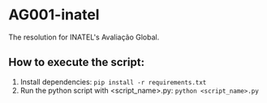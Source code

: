 # AG001-inatel
The resolution for INATEL's Avaliação Global.

## How to execute the script:
1. Install dependencies:   ```pip install -r requirements.txt```
2. Run the python script with <script_name>.py: `python <script_name>.py`
